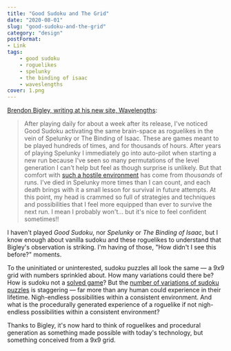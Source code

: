 ```yaml
---
title: "Good Sudoku and The Grid"
date: "2020-08-01"
slug: "good-sudoku-and-the-grid"
category: "design"
postFormat:
- Link
tags:
    - good sudoku
    - roguelikes
    - spelunky
    - the binding of isaac
    - waveslengths
cover: 1.png
---
```


[Brendon Bigley, writing at his new site, Wavelengths](https://wavelengths.online/home/good-sudoku):

> After playing daily for about a week after its release, I've noticed Good Sudoku activating the same brain-space as roguelikes in the vein of Spelunky or The Binding of Isaac. These are games meant to be played hundreds of times, and for thousands of hours. After years of playing Spelunky I immediately go into auto-pilot when starting a new run because I've seen so many permutations of the level generation I can't help but feel as though surprise is unlikely. But that comfort with [such a hostile environment](https://www.youtube.com/watch?v=2JZtQYSev-w) has come from _thousands_ of runs. I've died in Spelunky more times than I can count, and each death brings with it a small lesson for survival in future attempts. At this point, my head is crammed so full of strategies and techniques and possibilities that I feel more equipped than ever to survive the next run. I mean I probably won't… but it's nice to feel confident sometimes!!

I haven't played _Good Sudoku_, nor _Spelunky_ or _The Binding of Isaac_, but I know enough about vanilla sudoku and these roguelikes to understand that Bigley's observation is striking. I'm having of those, "How didn't I see this before?" moments.

To the uninitiated or uninterested, sudoku puzzles all look the same — a 9x9 grid with numbers sprinkled about. How many variations could there be? How is sudoku not a [solved game](https://en.wikipedia.org/wiki/Solved_game)? But the [number of variations of sudoku puzzles](https://en.wikipedia.org/wiki/Sudoku#Mathematics_of_Sudoku) is staggering — far more than any human could experience in their lifetime. Nigh-endless possibilities within a consistent environment. And what is the procedurally generated experience of a roguelike if not nigh-endless possibilities within a consistent environment?

Thanks to Bigley, it's now hard to think of roguelikes and procedural generation as something made possible with today's technology, but something conceived from a 9x9 grid.
